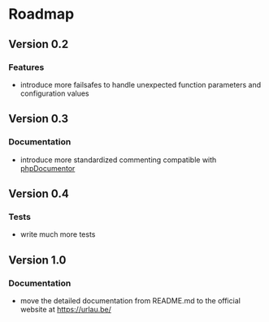 # Roadmap

## Version 0.2
### Features
* introduce more failsafes to handle unexpected function parameters and configuration values

## Version 0.3
### Documentation
* introduce more standardized commenting compatible with [phpDocumentor](http://manual.phpdoc.org)

## Version 0.4
### Tests
* write much more tests

## Version 1.0
### Documentation
* move the detailed documentation from README.md to the official website at https://urlau.be/
